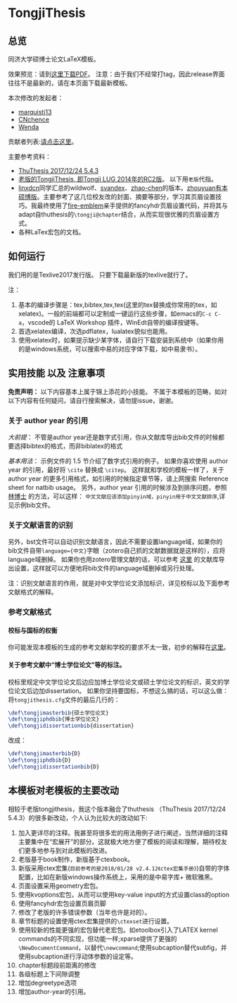 # TongjiThesis
## 总览
同济大学硕博士论文LaTeX模板。

效果预览：请到[这里下载PDF](https://github.com/marquistj13/TongjiThesis/releases/latest)。
注意：由于我们不经常打tag，因此release界面往往不是最新的，请在本页面下载最新模板。

本次修改的发起者：
* [marquistj13](https://github.com/marquistj13)
* [CNchence](https://github.com/CNchence)
* [Wenda](https://github.com/Williamwenda)

贡献者列表:[请点击这里](https://github.com/marquistj13/TongjiThesis/graphs/contributors)。

主要参考资料：
* [ThuThesis 2017/12/24 5.4.3](https://github.com/xueruini/thuthesis)
* [老版的TongjiThesis, 即Tongji LUG 2014年的RC2版](https://sourceforge.net/projects/tongjithesis/)。 以下用`老版`代指。
* [linxdcn](https://github.com/linxdcn/TongjiThesis)同学汇总的wildwolf、[svandex](https://github.com/svandex/masthesis)、[zhao-chen](https://github.com/zhao-chen/TongjiThesis)的版本。[zhouyuan有本硕博版](https://github.com/zhouyuan/tongjithesis)。主要参考了这几位校友改的封面、摘要等部分，学习其页眉设置技巧。我最终使用了[fire-emblem](https://github.com/fire-emblem/)亲手提供的fancyhdr页眉设置代码，并将其与adapt自thuthesis的`\tongji@chapter`结合，从而实现很优雅的页眉设置方式。
* 各种LaTex宏包的文档。


## 如何运行
我们用的是Texlive2017发行版。
只要下载最新版的texlive就行了。

注：
1. 基本的编译步骤是：tex,bibtex,tex,tex(这里的tex替换成你常用的tex，如xelatex)。一般的前端都可以定制成一键运行这些步骤，如emacs的`C-c C-a`，vscode的 LaTeX Workshop 插件，WinEdt自带的编译按键等。
1. 首选xelatex编译，次选pdflatex，lualatex貌似也能用。
1. 使用xelatex时，如果提示缺少某字体，请自行下载安装到系统中（如果你用的是windows系统，可以搜索中易的对应字体下载，如中易隶书）。

## 实用技能 以及 注意事项
__免责声明：__ 以下内容基本上属于锦上添花的小技能。 不属于本模板的范畴，如对以下内容有任何疑问，请自行搜索解决，请勿提issue，谢谢。

### 关于 author year 的引用
_大前提_：
不管是author year还是数字式引用，你从文献库导出bib文件的时候都要选择bibtex的格式，而非biblatex的格式

_基本用法_：
示例文件的 1.5 节介绍了数字式引用的例子。
如果你喜欢使用 author year 的引用，最好将 `\cite` 替换成 `\citep`。
这样就和学校的模板一样了，关于 author year 的更多引用格式，如引用的时候指定章节等，请上网搜索 Reference sheet for natbib usage。
另外，author year 引用的时候涉及到排序问题，参照 [林博士](https://github.com/linxdcn/TongjiThesis) 的方法，可以这样：
`中文文献应该添加pinyin域，pinyin用于中文文献排序`,详见示例bib文件。

### 关于文献语言的识别
另外，bst文件可以自动识别文献语言，因此不需要设置language域，如果你的bib文件自带`language={中文}`字眼（zotero自己抓的文献数据就是这样的），应将language域删掉。
如果你也用zotero管理文献的话，可以参考 [这里](https://marquistj13.github.io/MyBlog/2018/05/zotero-export/#%E8%B0%83%E6%95%99better-bibtex-%E6%8F%92%E4%BB%B6%E7%94%9F%E6%88%90%E7%9A%84bib%E6%96%87%E4%BB%B6%E7%9A%84field) 的文献库导出设置，这样就可以方便地将bib文件的language域删掉或另行处理。

注：识别文献语言的作用，就是对中文学位论文添加标识，详见校标以及下面参考文献格式的解释。

### 参考文献格式
####  校标与国标的权衡
你可能发现本模板的生成的参考文献和学校的要求不太一致，初步的解释在[这里](https://github.com/marquistj13/TongjiThesis/issues/11)。

#### 关于参考文献中“博士学位论文”等的标注。
校标里规定中文学位论文后边应加博士学位论文或硕士学位论文的标识，英文的学位论文后边加dissertation。
如果你坚持要国标，不想这么搞的话，可以这么做：
将`tongjithesis.cfg`文件的最后几行的：
```tex
\def\tongjimasterbib{硕士学位论文} 
\def\tongjiphdbib{博士学位论文}
\def\tongjidissertationbib{dissertation}
```
改成：
```tex
\def\tongjimasterbib{D} 
\def\tongjiphdbib{D}
\def\tongjidissertationbib{D}
```




## 本模板对老模板的主要改动
相较于老版tongjithesis，我这个版本融合了thuthesis （ThuThesis 2017/12/24 5.4.3）的很多新改动，个人认为比较大的改动如下:
1. 加入更详尽的注释。我甚至将很多宏的用法用例子进行阐述，当然详细的注释主要集中在“宏展开”的部分。这就极大地方便了模板的阅读和理解，期待校友们更多地参与到对此模板的改进。
1. 老版基于book制作，新版基于ctexbook。
1. 新版采用ctex宏集(`目前参考的是2018/01/28 v2.4.12《ctex宏集手册》`)自带的字体配置，比如在新版windows操作系统上，采用的是中易字库+ 微软雅黑。
1. 页面设置采用geometry宏包。
1. 使用kvoptions宏包，从而可以使用key-value input的方式设置class的option
1. 使用fancyhdr宏包设置页眉页脚
1. 修改了老版的许多错误参数（当年也许是对的）。
1. 章节标题的设置使用ctex宏集提供的`\ctexset`进行设置。
1. 使用较新的性能更强的宏包替代老宏包。如etoolbox引入了LATEX kernel commands的不同实现，但功能一样;xparse提供了更强的`\NewDocumentCommand`，以替代`\newcommand`;使用subcaption替代subfig，并使用subcaption进行浮动体参数的设定等。
1. chapter标题段前距离的修改
1. 各级标题上下间隙调整
1. 增加degreetype选项
1. 增加author-year的引用。
